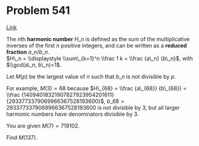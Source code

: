 # Problem 541

[Link](https://projecteuler.net/problem=541)

The $n$th **harmonic number** $H\_n$ is defined as the sum of the multiplicative inverses of the first $n$ positive integers, and can be written as a **reduced fraction** $a\_n/b\_n$.  
$H\_n = \\displaystyle \\sum\_{k=1}^n \\frac 1 k = \\frac {a\_n} {b\_n}$, with $\\gcd(a\_n, b\_n)=1$.

Let $M(p)$ be the largest value of $n$ such that $b\_n$ is not divisible by $p$.

For example, $M(3) = 68$ because $H\_{68} = \\frac {a\_{68}} {b\_{68}} = \\frac {14094018321907827923954201611} {2933773379069966367528193600}$, $b\_{68}=2933773379069966367528193600$ is not divisible by $3$, but all larger harmonic numbers have denominators divisible by $3$.

You are given $M(7) = 719102$.

Find $M(137)$.
